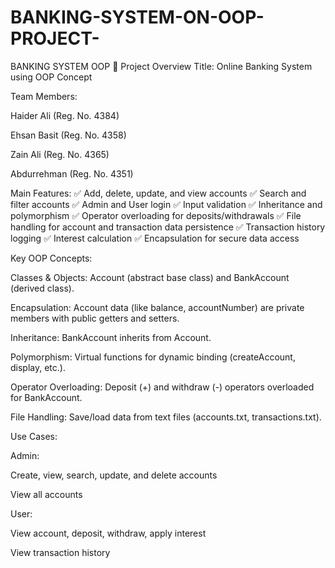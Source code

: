 # BANKING-SYSTEM-ON-OOP-PROJECT-
BANKING SYSTEM OOP 
🌟 Project Overview
Title:
Online Banking System using OOP Concept

Team Members:

Haider Ali (Reg. No. 4384)

Ehsan Basit (Reg. No. 4358)

Zain Ali (Reg. No. 4365)

Abdurrehman (Reg. No. 4351)

Main Features:
✅ Add, delete, update, and view accounts
✅ Search and filter accounts
✅ Admin and User login
✅ Input validation
✅ Inheritance and polymorphism
✅ Operator overloading for deposits/withdrawals
✅ File handling for account and transaction data persistence
✅ Transaction history logging
✅ Interest calculation
✅ Encapsulation for secure data access

Key OOP Concepts:

Classes & Objects: Account (abstract base class) and BankAccount (derived class).

Encapsulation: Account data (like balance, accountNumber) are private members with public getters and setters.

Inheritance: BankAccount inherits from Account.

Polymorphism: Virtual functions for dynamic binding (createAccount, display, etc.).

Operator Overloading: Deposit (+) and withdraw (-) operators overloaded for BankAccount.

File Handling: Save/load data from text files (accounts.txt, transactions.txt).

Use Cases:

Admin:

Create, view, search, update, and delete accounts

View all accounts

User:

View account, deposit, withdraw, apply interest

View transaction history
